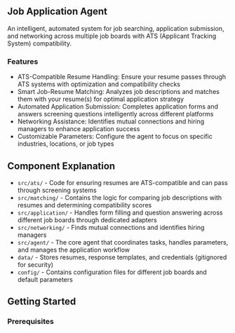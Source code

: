 ## Job Application Agent
An intelligent, automated system for job searching, application submission, and networking across multiple job boards with ATS (Applicant Tracking System) compatibility.

### Features

- ATS-Compatible Resume Handling: Ensure your resume passes through ATS systems with optimization and compatibility checks
- Smart Job-Resume Matching: Analyzes job descriptions and matches them with your resume(s) for optimal application strategy
- Automated Application Submission: Completes application forms and answers screening questions intelligently across different platforms
- Networking Assistance: Identifies mutual connections and hiring managers to enhance application success
- Customizable Parameters: Configure the agent to focus on specific industries, locations, or job types

## Component Explanation
- `src/ats/` - Code for ensuring resumes are ATS-compatible and can pass through screening systems
- `src/matching/` - Contains the logic for comparing job descriptions with resumes and determining compatibility scores
- `src/application/` - Handles form filling and question answering across different job boards through dedicated adapters
- `src/networking/` - Finds mutual connections and identifies hiring managers
- `src/agent/` - The core agent that coordinates tasks, handles parameters, and manages the application workflow
- `data/` - Stores resumes, response templates, and credentials (gitignored for security)
- `config/` - Contains configuration files for different job boards and default parameters

## Getting Started
### Prerequisites
